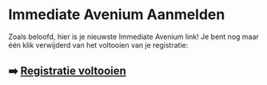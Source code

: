 # Immediate Avenium Aanmelden

Zoals beloofd, hier is je nieuwste Immediate Avenium link! Je bent nog maar één klik verwijderd van het voltooien van je registratie:

## ➡️ [Registratie voltooien](https://is.gd/5tXPDa)